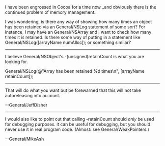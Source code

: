 I have been engrossed in Cocoa for a time now...and obviously there is the continued problem of memory management. 

I was wondering, is there any way of showing how many times an object has been retained via an General/NSLog statement of some sort? For instance, I may have an General/NSArray and I want to check how many times it is retained. Is there some way of putting in a statement like General/NSLog([arrayName numAlloc]); or something similar?

----

I believe General/NSObject's -(unsigned)retainCount is what you are looking for.
    
General/NSLog(@"Array has been retained %d times\n",
      [arrayName retainCount]);


----

That will do what you want but be forewarned that this will not take autoreleasing into account.

--General/JeffDisher

----

I would also like to point out that calling -retainCount should *only* be used for debugging purposes. It can be useful for debugging, but you should never use it in real program code. (Almost: see General/WeakPointers.)

--General/MikeAsh